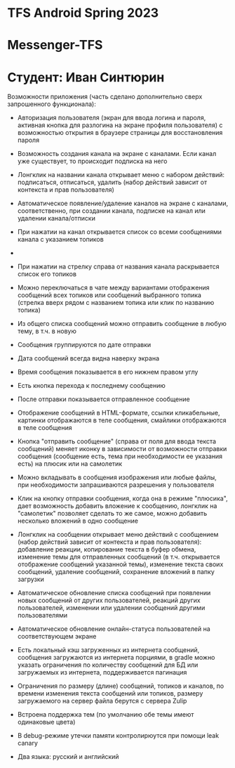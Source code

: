 # TFS Android Spring 2023
# Messenger-TFS
# Студент: Иван Синтюрин

Возможности приложения (часть сделано дополнительно сверх запрошенного функционала):

- Авторизация пользователя (экран для ввода логина и пароля, активная кнопка для разлогина на экране профиля пользователя) с возможностью открытия в браузере страницы для восстановления пароля

- Возможность создания канала на экране с каналами. Если канал уже существует, то происходит подписка на него

- Лонгклик на названии канала открывает меню с набором действий: подписаться, отписаться, удалить (набор действий зависит от контекста и прав пользователя)

- Автоматическое появление/удаление каналов на экране с каналами, соответственно, при создании канала, подписке на канал или удалении канала/отписки

- При нажатии на канал открывается список со всеми сообщениями канала с указанием топиков
- 
- При нажатии на стрелку справа от названия канала раскрывается список его топиков

- Можно переключаться в чате между вариантами отображения сообщений всех топиков или сообщений выбранного топика (стрелка вверх рядом с названием топика или клик по названию топика)

- Из общего списка сообщений можно отправить сообщение в любую тему, в т.ч. в новую

- Сообщения группируются по дате отправки

- Дата сообщений всегда видна наверху экрана

- Время сообщения показывается в его нижнем правом углу

- Есть кнопка перехода к последнему сообщению

- После отправки показывается отправленное сообщение

- Отображение сообщений в HTML-формате, ссылки кликабельные, картинки отображаются в теле сообщения, смайлики отображаются в теле сообщения

- Кнопка "отправить сообщение" (справа от поля для ввода текста сообщений) меняет иконку в зависимости от возможности отправки сообщения (сообщение есть, тема при необходимости ее указания есть) на плюсик или на самолетик

- Можно вкладывать в сообщения изображения или любые файлы, при необходимости запрашиваются разрешения у пользователя

- Клик на кнопку отправки сообщения, когда она в режиме "плюсика", дает возможность добавить вложение к сообщению, лонгклик на "самолетик" позволяет сделать то же самое, можно добавить несколько вложений в одно сообщение

- Лонгклик на сообщении открывает меню действий с сообщением (набор действий зависит от контекста и прав пользователя): добавление реакции, копирование текста в буфер обмена, изменение темы для отправленных сообщений (в т.ч. открывается отображение сообщений указанной темы), изменение текста своих сообщений, удаление сообщений, сохранение вложений в папку загрузки

- Автоматическое обновление списка сообщений при появлении новых сообщений от других пользователей, реакций других пользователей, изменении или удалении сообщений другими пользователями

- Автоматическое обновление онлайн-статуса пользователей на соответствующем экране

- Есть локальный кэш загруженных из интернета сообщений, сообщения загружаются из интернета порциями, в gradle можно указать ограничения по количеству сообщений для БД или загружаемых из интернета, поддерживается пагинация

- Ограничения по размеру (длине) сообщений, топиков и каналов, по времени изменения текста сообщений или топиков, размеру загружаемого на сервер файла берутся с сервера Zulip

- Встроена поддержка тем (по умолчанию обе темы имеют одинаковые цвета)

- В debug-режиме утечки памяти контролирюутся при помощи leak canary

- Два языка: русский и английский
